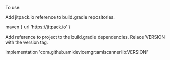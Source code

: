 To use:

Add jitpack.io reference to build.gradle repositories.

maven { url 'https://jitpack.io' }

Add reference to project to the build.gradle dependencies. Relace VERSION with the version tag.

implementation 'com.github.amldevicemgr:amlscannerlib:VERSION'
